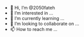 - 👋 Hi, I’m @2050fateh
- 👀 I’m interested in ...
- 🌱 I’m currently learning ...
- 💞️ I’m looking to collaborate on ...
- 📫 How to reach me ...

<!---
2050fateh/2050fateh is a ✨ special ✨ repository because its `README.md` (this file) appears on your GitHub profile.
You can click the Preview link to take a look at your changes.
--->
